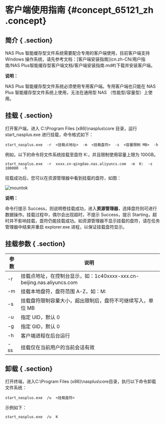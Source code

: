 # 客户端使用指南 {#concept_65121_zh .concept}

## 简介 { .section}

NAS Plus 智能缓存型文件系统需要配合专用的客户端使用，目前客户端支持 Windows 操作系统，请先参考文档：[客户端安装指南](cn.zh-CN/用户指南/NAS Plus智能缓存型客户端文档/客户端安装指南.md#)下载并安装客户端。

**说明：** 

NAS Plus 智能缓存型文件系统必须使用专用客户端。专用客户端也只能在 NAS Plus 智能缓存型文件系统上使用，无法在通用型 NAS （性能型/容量型）上使用。

## 挂载 { .section}

打开客户端，进入 C:\\Program Files \(x86\)\\nasplus\\core 目录，运行 start\_nasplus.exe 进行挂载，命令格式如下：

```language-shell
start_nasplus.exe  -r  <挂载点地址>  -m  <挂载盘符>  -s  <容量限制 MB>  -h

```

例如，以下的命令将文件系统挂载至盘符 K:，并且限制使用容量上限为 100GB。

```language-shell
start_nasplus.exe  -r  xxxx.cn-qingdao.nas.aliyuncs.com  -m  K:  -s  100000  -h

```

挂载成功后，您可以在资源管理器中看到挂载的盘符，如图：

![mountok](http://docs-aliyun.cn-hangzhou.oss.aliyun-inc.com/assets/pic/65121/cn_zh/1515491781556/NASPLUS%E5%AE%89%E8%A3%85%E4%BD%BF%E7%94%A8%E6%89%8B%E5%86%8C%20%5B%E5%85%BC%E5%AE%B9%E6%A8%A1%E5%BC%8F%5D%202018-01-09%2017-55-58.png)

**说明：** 

命令行提示 Success，则说明卷挂载成功，进入**资源管理器**，选择盘符则可进行数据操作。挂载过程中，偶尔会出现超时，不提示 Success，提示 Starting，超时并不影响挂载，盘符仍能挂载成功。如资源管理器不显示挂载的盘符，请在任务管理器中结束并重启 explorer.exe 进程，以保证挂载盘符显示。

## 挂载参数 { .section}

|参数|说明|
|--|--|
|-r|挂载点地址，在控制台显示，如：1c40xxxx-xxx.cn-beijing.nas.aliyuncs.com|
|-m|挂载本地盘符，盘符范围 A-Z，如：M:|
|-s|挂载盘符限制容量大小，超出限制后，盘符不可继续写入，单位 MB|
|-u|指定 UID，默认 0|
|-g|指定 GID，默认 0|
|-h|客户端进程在后台运行|
|-ss|挂载仅在当前用户的当前会话有效|

## 卸载 { .section}

打开终端，进入C:\\Program Files \(x86\)\\nasplus\\core目录，执行以下命令卸载文件系统：

```language-shell
start_nasplus.exe  /u  <挂载盘符>

```

示例如下：

```language-shell
start_nasplus.exe  /u  K

```

